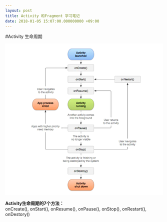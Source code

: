 ```yaml
---
layout: post
title: Activity 和Fragment 学习笔记
date: 2018-01-05 15:07:00.000000000 +09:00
---
```


#Activity 生命周期  

![avatar](https://github.com/XXXXJL/xxxxjl.github.io/raw/master/assets/blog_images/2019-01/2019010502.png?raw=true)

**Activity生命周期的7个方法：**  
onCreate(), onStart(), onResume(), onPause(), onStop(), onRestart(), onDestory()